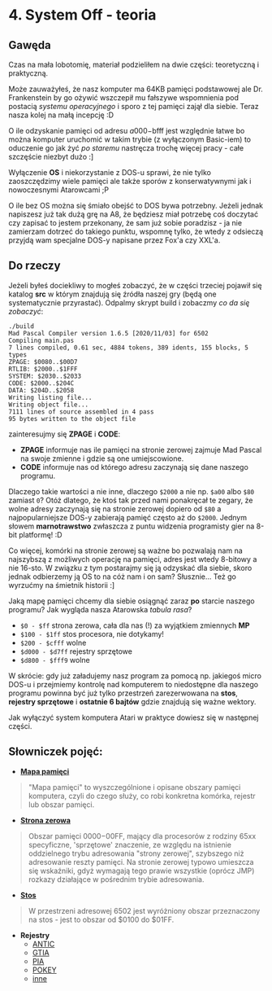 # 4. System Off - teoria

## Gawęda

Czas na mała lobotomię, materiał podzieliłem na dwie części: teoretyczną i praktyczną.

Może zauważyłeś, że nasz komputer ma 64KB pamięci podstawowej ale Dr. Frankenstein by go ożywić wszczepił mu fałszywe wspomnienia pod postacią *systemu operacyjnego* i sporo z tej pamięci zajął dla siebie. Teraz nasza kolej na małą incepcję :D

O ile odzyskanie pamięci od adresu $a000-$bfff jest względnie łatwe bo można komputer uruchomić w takim trybie (z wyłączonym Basic-iem) to oduczenie go jak żyć *po staremu* nastręcza trochę więcej pracy - całe szczęście niezbyt dużo :]

Wyłączenie **OS** i niekorzystanie z DOS-u sprawi, że nie tylko zaoszczędzimy wiele pamięci ale także sporów z konserwatywnymi jak i nowoczesnymi Atarowcami ;P

O ile bez OS można się śmiało obejść to DOS bywa potrzebny. Jeżeli jednak napiszesz już tak dużą grę na A8, że będziesz miał potrzebę coś doczytać czy zapisać to jestem przekonany, że sam już sobie poradzisz - ja nie zamierzam dotrzeć do takiego punktu, wspomnę tylko, że wtedy z odsieczą przyjdą wam specjalne DOS-y napisane przez Fox'a czy XXL'a.

## Do rzeczy

Jeżeli byłeś dociekliwy to mogłeś zobaczyć, że w części trzeciej pojawił się katalog **src** w którym znajdują się źródła naszej gry (będą one systematycznie przyrastać). Odpalmy skrypt build i zobaczmy *co da się zobaczyć*:

```
./build
Mad Pascal Compiler version 1.6.5 [2020/11/03] for 6502
Compiling main.pas
7 lines compiled, 0.61 sec, 4884 tokens, 389 idents, 155 blocks, 5 types
ZPAGE: $0080..$00D7
RTLIB: $2000..$1FFF
SYSTEM: $2030..$2033
CODE: $2000..$204C
DATA: $204D..$2058
Writing listing file...
Writing object file...
7111 lines of source assembled in 4 pass
95 bytes written to the object file
```

zainteresujmy się **ZPAGE** i **CODE**:

* **ZPAGE** informuje nas ile pamięci na stronie zerowej zajmuje Mad Pascal na swoje zmienne i gdzie są one umiejscowione.
* **CODE** informuje nas od którego adresu zaczynają się dane naszego programu.

Dlaczego takie wartości a nie inne, dlaczego `$2000` a nie np. `$a00` albo `$80` zamiast `0`? Otóż dlatego, że ktoś tak przed nami ponakręcał te zegary, że wolne adresy zaczynają się na stronie zerowej dopiero od `$80` a najpopularniejsze DOS-y zabierają pamięć często aż do `$2000`. Jednym słowem **marnotrawstwo** zwłaszcza z puntu widzenia programisty gier na 8-bit platformę! :D

Co więcej, komórki na stronie zerowej są ważne bo pozwalają nam na najszybszą z możliwych operację na pamięci, adres jest wtedy 8-bitowy a nie 16-sto. W związku z tym postarajmy się ją odzyskać dla siebie, skoro jednak odbierzemy ją OS to na cóż nam i on sam? Słusznie... Też go wyrzućmy na śmietnik historii :]

Jaką mapę pamięci chcemy dla siebie osiągnąć zaraz **po** starcie naszego programu? Jak wygląda nasza Atarowska *tabula rasa*?

* `$0 - $ff` strona zerowa, cała dla nas (!) za wyjątkiem zmiennych **MP**
* `$100 - $1ff` stos procesora, nie dotykamy!
* `$200 - $cfff` wolne
* `$d000 - $d7ff` rejestry sprzętowe
* `$d800 - $fff9` wolne

W skrócie: gdy już załadujemy nasz program za pomocą np. jakiegoś micro DOS-u i przejmiemy kontrolę nad komputerem to niedostępne dla naszego programu powinna być już tylko przestrzeń zarezerwowana na **stos**, **rejestry sprzętowe** i **ostatnie 6 bajtów** gdzie znajdują się ważne wektory.

Jak wyłączyć system komputera Atari w praktyce dowiesz się w następnej części.

## Słowniczek pojęć:

* [**Mapa pamięci**](http://atariki.krap.pl/index.php/Mapa_pami%C4%99ci)
>"Mapa pamięci" to wyszczególnione i opisane obszary pamięci komputera, czyli do czego służy, co robi konkretna komórka, rejestr lub obszar pamięci.
* [**Strona zerowa**](http://atariki.krap.pl/index.php/Strona_zerowa)
>Obszar pamięci $0000-$00FF, mający dla procesorów z rodziny 65xx specyficzne, 'sprzętowe' znaczenie, ze względu na istnienie oddzielnego trybu adresowania "strony zerowej", szybszego niż adresowanie reszty pamięci. Na stronie zerowej typowo umieszcza się wskaźniki, gdyż wymagają tego prawie wszystkie (oprócz JMP) rozkazy działające w pośrednim trybie adresowania.
* [**Stos**](http://atariki.krap.pl/index.php/6502)
>W przestrzeni adresowej 6502 jest wyróżniony obszar przeznaczony na stos - jest to obszar od $0100 do $01FF.
* **Rejestry**
  * [ANTIC](http://atariki.krap.pl/index.php/Rejestry_ANTIC-a)
  * [GTIA](http://atariki.krap.pl/index.php/Rejestry_GTIA)
  * [PIA](http://atariki.krap.pl/index.php/Rejestry_PIA)
  * [POKEY](http://atariki.krap.pl/index.php/Rejestry_POKEY-a)
  * [inne](http://atariki.krap.pl/index.php/Kategoria:Programowanie_Atari_8-bit)
